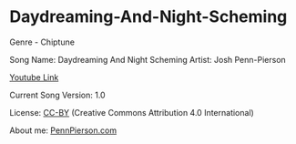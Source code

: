 # Daydreaming-And-Night-Scheming
Genre - Chiptune

Song Name: Daydreaming And Night Scheming
Artist: Josh Penn-Pierson

[Youtube Link](https://www.youtube.com/watch?v=yQkFTZHZrII&list=PLye9mcKwe2zy3KW8uK_3F7HVMjJjdqSqU&index=11)

Current Song Version: 1.0

License: [CC-BY](http://creativecommons.org/licenses/by/4.0/) (Creative Commons Attribution 4.0 International)

About me: [PennPierson.com](http://pennpierson.com/)
